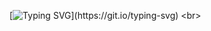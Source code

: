[![Typing SVG](https://readme-typing-svg.herokuapp.com/?color=7600a9&size=35&center=true&vCenter=true&width=1000&lines=Purple+Landing+Page!;For+practice+HTML+and+CSS;)](https://git.io/typing-svg)
<br>
